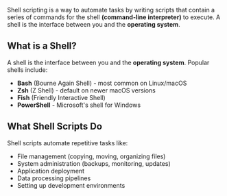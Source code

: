 Shell scripting is a way to automate tasks by writing scripts that contain a series of commands for the shell **(command-line interpreter)** to execute.
A shell is the interface between you and the **operating system**. 

## What is a Shell?

A shell is the interface between you and the **operating system**. Popular shells include:

- **Bash** (Bourne Again Shell) - most common on Linux/macOS
- **Zsh** (Z Shell) - default on newer macOS versions
- **Fish** (Friendly Interactive Shell)
- **PowerShell** - Microsoft's shell for Windows
## What Shell Scripts Do

Shell scripts automate repetitive tasks like:

- File management (copying, moving, organizing files)
- System administration (backups, monitoring, updates)
- Application deployment
- Data processing pipelines
- Setting up development environments